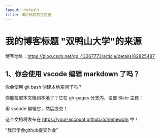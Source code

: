 ```yaml
---
layout: default
title: 请将标题写在这里
---
```


# 我的博客标题 "双鸭山大学"的来源
博客地址：https://blog.csdn.net/qq_43267773/article/details/82825487

## 1、你会使用 vscode 编辑 markdown 了吗？

你会使用 git bash 创建本地空间了吗？

你能拉取本文档到本地了？它在 gh-pages 分支内，设置 Slate 主题！

用 vscode 编辑它，然后提交！

这个文档将发布在 https://your-account.github.io/homework 中！


"我已学会github提交作业"

